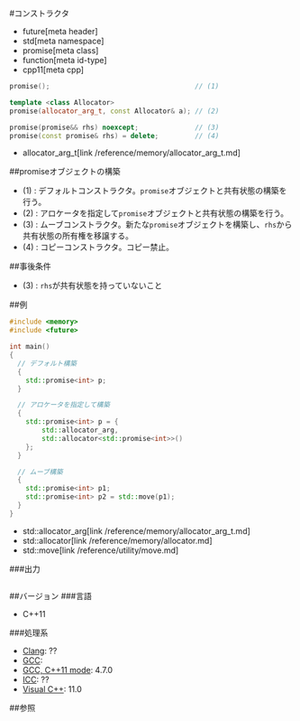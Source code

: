 #コンストラクタ
* future[meta header]
* std[meta namespace]
* promise[meta class]
* function[meta id-type]
* cpp11[meta cpp]

```cpp
promise();                                    // (1)

template <class Allocator>
promise(allocator_arg_t, const Allocator& a); // (2)

promise(promise&& rhs) noexcept;              // (3)
promise(const promise& rhs) = delete;         // (4)
```
* allocator_arg_t[link /reference/memory/allocator_arg_t.md]

##promiseオブジェクトの構築
- (1) : デフォルトコンストラクタ。`promise`オブジェクトと共有状態の構築を行う。
- (2) : アロケータを指定して`promise`オブジェクトと共有状態の構築を行う。
- (3) : ムーブコンストラクタ。新たな`promise`オブジェクトを構築し、`rhs`から共有状態の所有権を移譲する。
- (4) : コピーコンストラクタ。コピー禁止。


##事後条件
- (3) : `rhs`が共有状態を持っていないこと


##例
```cpp
#include <memory>
#include <future>

int main()
{
  // デフォルト構築
  {
    std::promise<int> p;
  }

  // アロケータを指定して構築
  {
    std::promise<int> p = {
        std::allocator_arg,
        std::allocator<std::promise<int>>()
    };
  }

  // ムーブ構築
  {
    std::promise<int> p1;
    std::promise<int> p2 = std::move(p1);
  }
}
```
* std::allocator_arg[link /reference/memory/allocator_arg_t.md]
* std::allocator[link /reference/memory/allocator.md]
* std::move[link /reference/utility/move.md]

###出力
```
```

##バージョン
###言語
- C++11

###処理系
- [Clang](/implementation.md#clang): ??
- [GCC](/implementation.md#gcc): 
- [GCC, C++11 mode](/implementation.md#gcc): 4.7.0
- [ICC](/implementation.md#icc): ??
- [Visual C++](/implementation.md#visual_cpp): 11.0


##参照


